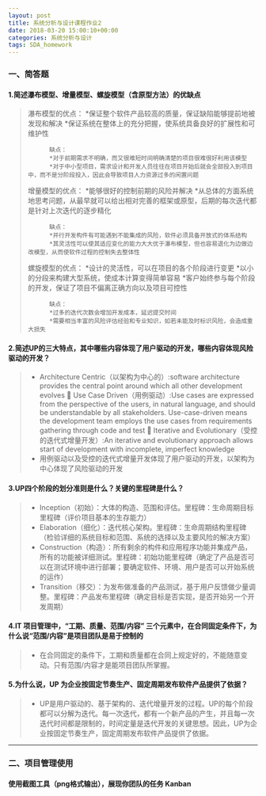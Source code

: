 ```yaml
---
layout: post
title: 系统分析与设计课程作业2
date: 2018-03-20 15:00:10+00:00
categories: 系统分析与设计
tags: SDA_homework
---
```


### 一、简答题

#### 1.简述瀑布模型、增量模型、螺旋模型（含原型方法）的优缺点

> 瀑布模型的优点：
>          *保证整个软件产品较高的质量，保证缺陷能够提前地被发现和解决
>          *保证系统在整体上的充分把握，使系统具备良好的扩展性和可维护性
> 
>           缺点：
>           *对于前期需求不明确，而又很难短时间明确清楚的项目很难很好利用该模型
>           *对于中小型项目，需求设计和开发人员往往在项目开始后就会全部投入到项目中，而不是分阶段投入，因此会导致项目人力资源过多的闲置问题
>           
> 增量模型的优点：
>           *能够很好的控制前期的风险并解决
>           *从总体的方面系统地思考问题，从最早就可以给出相对完善的框架或原型，后期的每次迭代都是针对上次迭代的逐步精化
>           
>           缺点：
>           *并行开发构件有可能遇到不能集成的风险，软件必须具备开放式的体系结构
>           *其灵活性可以使其适应变化的能力大大优于瀑布模型，但也容易退化为边做边改模型，从而使软件过程的控制失去整体性
> 
> 螺旋模型的优点：
>           *设计的灵活性，可以在项目的各个阶段进行变更
>           *以小的分段来构建大型系统，使成本计算变得简单容易
>           *客户始终参与每个阶段的开发，保证了项目不偏离正确方向以及项目可控性
>           
>           缺点：
>           *过多的迭代次数会增加开发成本，延迟提交时间
>           *需要相当丰富的风险评估经验和专业知识，如若未能及时标识风险，会造成重大损失

#### 2.简述UP的三大特点，其中哪些内容体现了用户驱动的开发，哪些内容体现风险驱动的开发？
> * Architecture Centric（以架构为中心的）:software architecture provides the central point around which all other development evolves
 Use Case Driven（用例驱动）:Use cases are expressed from the perspective of the users, in natural language, and should be understandable by all stakeholders. Use-case-driven means the development team employs the use cases from requirements gathering through code and test
 Iterative and Evolutionary（受控的迭代式增量开发）:An iterative and evolutionary approach allows start of development with incomplete, imperfect knowledge
> *  用例驱动以及受控的迭代式增量开发体现了用户驱动的开发，以架构为中心体现了风险驱动的开发

#### 3.UP四个阶段的划分准则是什么？关键的里程碑是什么？
> * Inception（初始）：大体的构造、范围和评估。里程碑：生命周期目标里程碑（评价项目基本的生存能力）
> * Elaboration（细化）：迭代核心架构。里程碑：生命周期结构里程碑（检验详细的系统目标和范围、系统的选择以及主要风险的解决方案）
> * Construction（构造）：所有剩余的构件和应用程序功能并集成产品，所有的功能被详细测试。里程碑：初始功能里程碑（确定了产品是否可以在测试环境中进行部署；要确定软件、环境、用户是否可以开始系统的运作）
> * Transition（移交）：为发布做准备的产品测试，基于用户反馈做少量调整。里程碑：产品发布里程碑（确定目标是否实现，是否开始另一个开发周期）

#### 4.IT 项目管理中，“工期、质量、范围/内容” 三个元素中，在合同固定条件下，为什么说“范围/内容”是项目团队是易于控制的
> * 在合同固定的条件下，工期和质量都在合同上规定好的，不能随意变动。只有范围/内容才是能项目团队所掌握。

#### 5.为什么说，UP 为企业按固定节奏生产、固定周期发布软件产品提供了依据？
> * UP是用户驱动的、基于架构的、迭代增量开发的过程。UP的每个阶段都可以分解为迭代。每一次迭代，都有一个新产品的产生，并且每一次迭代时间都是限制的，时间定量是迭代开发的关键思想。因此，UP为企业按固定节奏生产，固定周期发布软件产品提供了依据。


------

### 二、项目管理使用

#### 使用截图工具（png格式输出），展现你团队的任务 Kanban
> 
